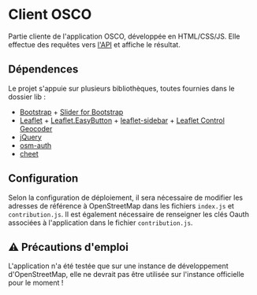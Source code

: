 # Client OSCO

Partie cliente de l'application OSCO, développée en HTML/CSS/JS. Elle effectue des requêtes vers [l'API](https://github.com/osco-lyon/osco-server) et affiche le résultat.

## Dépendences

Le projet s'appuie sur plusieurs bibliothèques, toutes fournies dans le dossier lib :

* [Bootstrap](https://getbootstrap.com/) + [Slider for Bootstrap](https://seiyria.com/bootstrap-slider/)
* [Leaflet](https://leafletjs.com/) + [Leaflet.EasyButton](https://github.com/CliffCloud/Leaflet.EasyButton) + [leaflet-sidebar](https://github.com/Turbo87/leaflet-sidebar) + [Leaflet Control Geocoder](https://github.com/perliedman/leaflet-control-geocoder)
* [jQuery](https://jquery.com/)
* [osm-auth](https://github.com/osmlab/osm-auth)
* [cheet](https://github.com/namuol/cheet.js/)

## Configuration

Selon la configuration de déploiement, il sera nécessaire de modifier les adresses de référence à OpenStreetMap dans les fichiers `index.js` et `contribution.js`. Il est également nécessaire de renseigner les clés Oauth associées à l'application dans le fichier `contribution.js`.

## ⚠ Précautions d'emploi

L'application n'a été testée que sur une instance de développement d'OpenStreetMap, elle ne devrait pas être utilisée sur l'instance officielle pour le moment !
